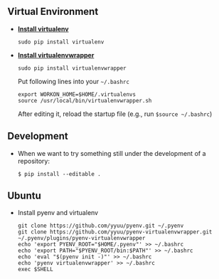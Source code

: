 ## Virtual Environment

- **[Install virtualenv](https://virtualenv.pypa.io/en/latest/installation/)**

    `sudo pip install virtualenv`

- **[Install virtualenvwrapper](https://virtualenvwrapper.readthedocs.io/en/latest/install.html)**

    `sudo pip install virtualenvwrapper`

  Put following lines into your `~/.bashrc`

    ```
    export WORKON_HOME=$HOME/.virtualenvs
    source /usr/local/bin/virtualenvwrapper.sh
    ```

  After editing it, reload the startup file (e.g., run `$source ~/.bashrc`)


## Development

- When we want to try something still under the development of a repository:

    `$ pip install --editable .`


## Ubuntu

- Install pyenv and virtualenv

    ```
    git clone https://github.com/yyuu/pyenv.git ~/.pyenv
    git clone https://github.com/yyuu/pyenv-virtualenvwrapper.git ~/.pyenv/plugins/pyenv-virtualenvwrapper
    echo 'export PYENV_ROOT="$HOME/.pyenv"' >> ~/.bashrc
    echo 'export PATH="$PYENV_ROOT/bin:$PATH"' >> ~/.bashrc
    echo 'eval "$(pyenv init -)"' >> ~/.bashrc
    echo 'pyenv virtualenvwrapper' >> ~/.bashrc
    exec $SHELL
    ```
